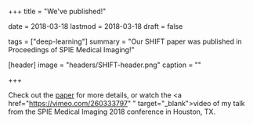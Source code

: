 +++
title = "We've published!"

date = 2018-03-18
lastmod = 2018-03-18
draft = false

tags = ["deep-learning"]
summary = "Our SHIFT paper was published in Proceedings of SPIE Medical Imaging!"

[header]
image = "headers/SHIFT-header.png"
caption = ""

+++

Check out the <a href="/files/SHIFT-SPIE-Medical-Imaging-2018.pdf" target="\_blank">paper</a> for more details, or watch the <a href="https://vimeo.com/260333797"
" target="\_blank">video</a> of my talk from the SPIE Medical Imaging 2018 conference in Houston, TX.
